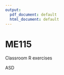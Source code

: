 ```yaml
---
output:
  pdf_document: default
  html_document: default
---
```

# ME115
Classroom R exercises

ASD
